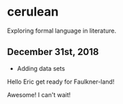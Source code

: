 # cerulean
Exploring formal language in literature.

## December 31st, 2018
* Adding data sets

Hello Eric get ready for Faulkner-land!

Awesome!  I can't wait!